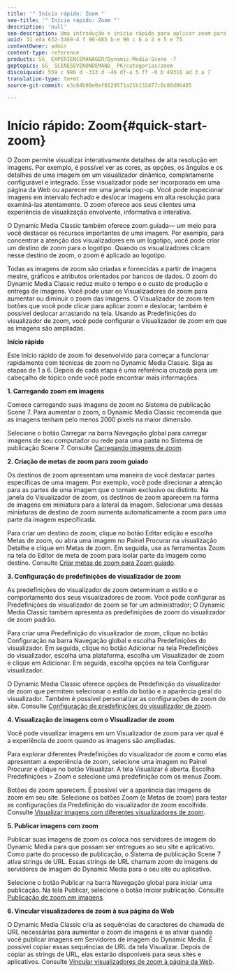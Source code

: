 ```yaml
---
title: '" Início rápido: Zoom "'
seo-title: '" Início rápido: Zoom "'
description: 'null'
seo-description: Uma introdução e início rápido para aplicar zoom para ajudá-lo a começar a usar rapidamente.
uuid: 31 eda 632-3469-4 f 90-885 b-e 90 c 6 a 2 e 5 e 75
contentOwner: admin
content-type: reference
products: SG_ EXPERIENCEMANAGER/Dynamic-Media-Scene -7
geptopics: SG_ SCENESEVENONDEMAND_ PK/categorias/zoom
discoiquuid: 559 c 986 d -313 d -46 df-a 5 ff -0 b 49316 ad 3 a 7
translation-type: tm+mt
source-git-commit: e3c64b90e0af0129571a21b132477c0c86d06405

---
```



# Início rápido: Zoom{#quick-start-zoom}

O Zoom permite visualizar interativamente detalhes de alta resolução em imagens. Por exemplo, é possível ver as cores, as opções, os ângulos e os detalhes de uma imagem em um visualizador dinâmico, completamente configurável e integrado. Esse visualizador pode ser incorporado em uma página da Web ou aparecer em uma janela pop-up. Você pode inspecionar imagens em intervalo fechado e deslocar imagens em alta resolução para examiná-las atentamente. O zoom oferece aos seus clientes uma experiência de visualização envolvente, informativa e interativa.

O Dynamic Media Classic também oferece zoom guiada— um meio para você destacar os recursos importantes de uma imagem. Por exemplo, para concentrar a atenção dos visualizadores em um logotipo, você pode criar um destino de zoom para o logotipo. Quando os visualizadores clicam nesse destino de zoom, o zoom é aplicado ao logotipo.

Todas as imagens de zoom são criadas e fornecidas a partir de imagens mestre, gráficos e atributos orientados por bancos de dados. O zoom do Dynamic Media Classic reduz muito o tempo e o custo de produção e entrega de imagens. Você pode usar os Visualizadores de zoom para aumentar ou diminuir o zoom das imagens. O Visualizador de zoom tem botões que você pode clicar para aplicar zoom e deslocar; também é possível deslocar arrastando na tela. Usando as Predefinições do visualizador de zoom, você pode configurar o Visualizador de zoom em que as imagens são ampliadas.

**Início rápido**

Este Início rápido de zoom foi desenvolvido para começar a funcionar rapidamente com técnicas de zoom no Dynamic Media Classic. Siga as etapas de 1 a 6. Depois de cada etapa é uma referência cruzada para um cabeçalho de tópico onde você pode encontrar mais informações.

**1. Carregando zoom em imagens**

Comece carregando suas imagens de zoom no Sistema de publicação Scene 7. Para aumentar o zoom, o Dynamic Media Classic recomenda que as imagens tenham pelo menos 2000 pixels na maior dimensão.

Selecione o botão Carregar na barra Navegação global para carregar imagens de seu computador ou rede para uma pasta no Sistema de publicação Scene 7. Consulte [Carregando imagens de zoom](uploading-zoom-images.md#uploading_zoom_images).

**2. Criação de metas de zoom para zoom guiado**

Os destinos de zoom apresentam uma maneira de você destacar partes específicas de uma imagem. Por exemplo, você pode direcionar a atenção para as partes de uma imagem que o tornam exclusivo ou distinto. Na janela do Visualizador de zoom, os destinos de zoom aparecem na forma de imagens em miniatura para a lateral da imagem. Selecionar uma dessas miniaturas de destino de zoom aumenta automaticamente a zoom para uma parte da imagem especificada.

Para criar um destino de zoom, clique no botão Editar edição e escolha Metas de zoom, ou abra uma imagem no Painel Procurar na visualização Detalhe e clique em Metas de zoom. Em seguida, use as ferramentas Zoom na tela do Editor de meta de zoom para isolar parte da imagem como destino. Consulte [Criar metas de zoom para Zoom guiado](creating-zoom-targets-guided-zoom.md#creating_zoom_targets_for_guided_zoom).

**3. Configuração de predefinições do visualizador de zoom**

As predefinições do visualizador de zoom determinam o estilo e o comportamento dos seus visualizadores de zoom. Você pode configurar as Predefinições do visualizador de zoom se for um administrador; O Dynamic Media Classic também apresenta as predefinições de zoom do visualizador de zoom padrão.

Para criar uma Predefinição do visualizador de zoom, clique no botão Configuração na barra Navegação global e escolha Predefinições do visualizador. Em seguida, clique no botão Adicionar na tela Predefinições do visualizador, escolha uma plataforma, escolha um Visualizador de zoom e clique em Adicionar. Em seguida, escolha opções na tela Configurar visualizador.

O Dynamic Media Classic oferece opções de Predefinição do visualizador de zoom que permitem selecionar o estilo do botão e a aparência geral do visualizador. Também é possível personalizar as configurações de zoom do site. Consulte [Configuração de predefinições do visualizador de zoom](setting-zoom-viewer-presets.md#setting_up_zoom_viewer_presets).

**4. Visualização de imagens com o Visualizador de zoom**

Você pode visualizar imagens em um Visualizador de zoom para ver qual é a experiência de zoom quando as imagens são ampliadas.

Para explorar diferentes Predefinições do visualizador de zoom e como elas apresentam a experiência de zoom, selecione uma imagem no Painel Procurar e clique no botão Visualizar. A tela Visualizar é aberta. Escolha Predefinições &gt; Zoom e selecione uma predefinição com os menus Zoom.

Botões de zoom aparecem. É possível ver a aparência das imagens de zoom em seu site. Selecione os botões Zoom (e Metas de zoom) para testar as configurações da Predefinição do visualizador de zoom escolhida. Consulte [Visualizar imagens com diferentes visualizadores de zoom](previewing-image-assets-different-zoom.md#previewing_image_assets_with_different_zoom_viewers).

**5. Publicar imagens com zoom**

Publicar suas imagens de zoom os coloca nos servidores de imagem do Dynamic Media para que possam ser entregues ao seu site e aplicativo. Como parte do processo de publicação, o Sistema de publicação Scene 7 ativa strings de URL. Essas strings de URL chamam zoom de imagens de servidores de imagem do Dynamic Media para o seu site ou aplicativo.

Selecione o botão Publicar na barra Navegação global para iniciar uma publicação. Na tela Publicar, selecione o botão Iniciar publicação. Consulte [Publicação de zoom em imagens](publishing-zoom-images.md#publishing_zoom_images).

**6. Vincular visualizadores de zoom à sua página da Web**

O Dynamic Media Classic cria as sequências de caracteres de chamada de URL necessárias para aumentar o zoom de imagens e as ativar quando você publicar imagens em Servidores de imagem do Dynamic Media. É possível copiar essas sequências de URL da tela Visualizar. Depois de copiar as strings de URL, elas estarão disponíveis para seus sites e aplicativos. Consulte [Vincular visualizadores de zoom à página da Web](linking-zoom-viewers-web-pages.md#linking_zoom_viewers_to_your_web_pages).
